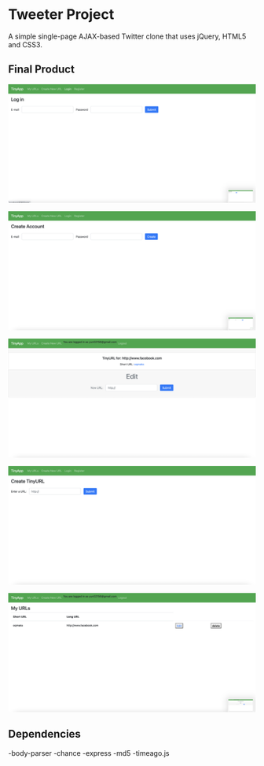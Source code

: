 # Tweeter Project

A simple single-page AJAX-based Twitter clone that uses jQuery, HTML5 and CSS3.

## Final Product

!["Web page"](https://github.com/Hongseoupyun/tinyapp/blob/master/docs/:login_logging%20in.png?raw=true)

!["Register page to make a new accout"](https://github.com/Hongseoupyun/tinyapp/blob/master/docs/:register_creating%20account.png?raw=true)

!["/urls/:shorturl page to edit the long url and navigate to it"](https://github.com/Hongseoupyun/tinyapp/blob/master/docs/:urls::shorurl_can%20edit%20the%20long%20url%20and%20navigate%20to%20it.png?raw=true)

!["/urls/new/ to create url"](https://github.com/Hongseoupyun/tinyapp/blob/master/docs/:urls:new_creating%20url.png?raw=true)

!["/urls to show shortened url and logged in account"](https://github.com/Hongseoupyun/tinyapp/blob/master/docs/:urls_shor%20urls%20list%20with%20logged%20in%20account.png?raw=true)

## Dependencies

-body-parser
-chance
-express
-md5
-timeago.js
